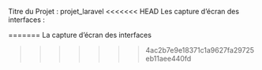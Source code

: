 Titre du Projet : projet_laravel 
<<<<<<< HEAD
Les capture d’écran des interfaces :

=======
La capture d’écran des interfaces

>>>>>>> 4ac2b7e9e18371c1a9627fa29725eb11aee440fd
